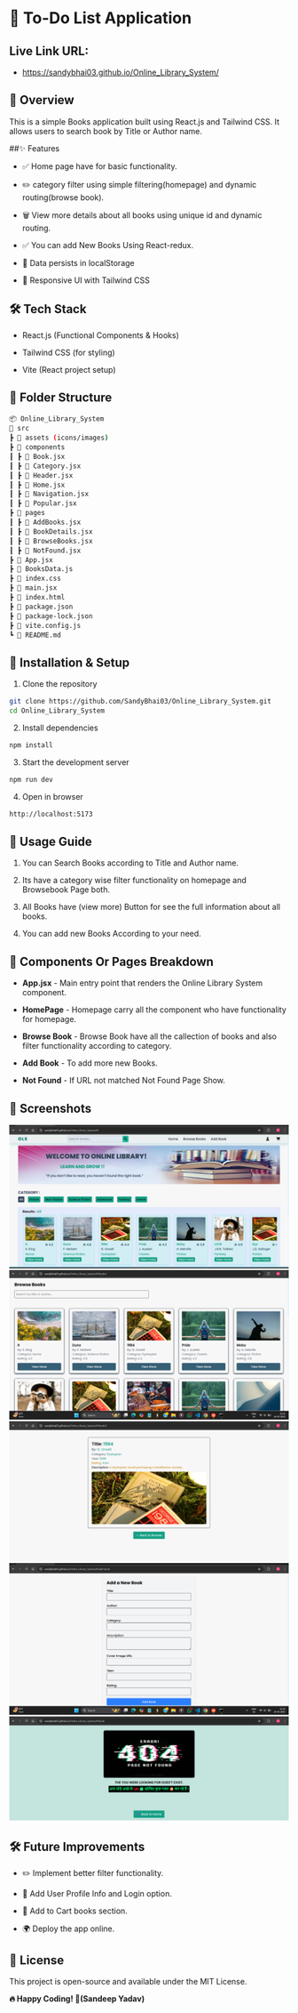 # 📌 To-Do List Application

## Live Link URL:
- https://sandybhai03.github.io/Online_Library_System/

## 🚀 Overview

This is a simple Books application built using React.js and Tailwind CSS. It allows users to search book by Title or Author name.

##✨ Features

- ✅ Home page have for basic functionality.

- ✏️ category filter using simple filtering(homepage) and dynamic routing(browse book).

- 🗑️ View more details about all books using unique id and dynamic routing.

- ✅ You can add New Books Using React-redux.

- 💾 Data persists in localStorage

- 🎨 Responsive UI with Tailwind CSS

## 🛠️ Tech Stack

- React.js (Functional Components & Hooks)

- Tailwind CSS (for styling)

- Vite (React project setup)

## 📂 Folder Structure

```sh
📦 Online_Library_System
📂 src
┣ 📂 assets (icons/images)
┣ 📂 components
┃ ┣ 📄 Book.jsx
┃ ┣ 📄 Category.jsx
┃ ┣ 📄 Header.jsx
┃ ┣ 📄 Home.jsx
┃ ┣ 📄 Navigation.jsx
┃ ┣ 📄 Popular.jsx
┣ 📂 pages
┃ ┣ 📄 AddBooks.jsx
┃ ┣ 📄 BookDetails.jsx
┃ ┣ 📄 BrowseBooks.jsx
┃ ┣ 📄 NotFound.jsx
┣ 📄 App.jsx
┣ 📄 BooksData.js
┣ 📄 index.css
┣ 📄 main.jsx
┣ 📄 index.html
┣ 📄 package.json
┣ 📄 package-lock.json
┣ 📄 vite.config.js
┗ 📄 README.md
```

## 🚀 Installation & Setup

1.  Clone the repository

```sh
git clone https://github.com/SandyBhai03/Online_Library_System.git
cd Online_Library_System
```

2. Install dependencies

```sh
npm install
```

3. Start the development server

```sh
npm run dev
```

4. Open in browser

```sh
http://localhost:5173
```

## 📌 Usage Guide

1. You can Search Books according to Title and Author name.

2. Its have a category wise filter functionality on homepage and Browsebook Page both.

3. All Books have (view more) Button for see the full information about all books.

4. You can add new Books According to your need.

## 📜 Components Or Pages Breakdown

- **App.jsx** - Main entry point that renders the Online Library System component.

- **HomePage** - Homepage carry all the component who have functionality for homepage.

- **Browse Book** - Browse Book have all the callection of books and also filter functionality according to category.

- **Add Book** - To add more new Books.

- **Not Found** - If URL not matched Not Found Page Show.

## 📸 Screenshots
![React Online Library Management App Screenshot](https://github.com/SandyBhai03/Online_Library_System/blob/main/src/assets/Screenshot%20(217).png "Online Library Management App Screenshot1")
![React Online Library Management App Screenshot](https://github.com/SandyBhai03/Online_Library_System/blob/main/src/assets/Screenshot%20(218).png "Online Library Management App Screenshot2")
![React Online Library Management App Screenshot](https://github.com/SandyBhai03/Online_Library_System/blob/main/src/assets/Screenshot%20(219).png "Online Library Management App Screenshot3")
![React Online Library Management App Screenshot](https://github.com/SandyBhai03/Online_Library_System/blob/main/src/assets/Screenshot%20(220).png "Online Library Management App Screenshot4")
![React Online Library Management App Screenshot](https://github.com/SandyBhai03/Online_Library_System/blob/main/src/assets/Screenshot%20(221).png "Online Library Management App Screenshot5")

## 🛠️ Future Improvements

- ✏️ Implement better filter functionality.

- 🌟 Add User Profile Info and Login option.

- 🌟 Add to Cart books section.

- 🌍 Deploy the app online.

## 📜 License
This project is open-source and available under the MIT License.

**🔥 Happy Coding! 🚀(Sandeep Yadav)**